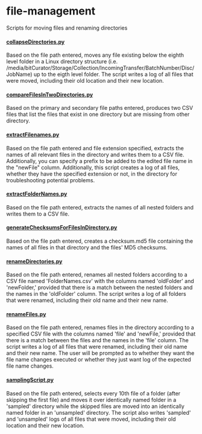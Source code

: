 # file-management
Scripts for moving files and renaming directories

#### [collapseDirectories.py](/collapseDirectories.py)
Based on the file path entered, moves any file existing below the eighth level folder in a Linux directory structure (i.e. /media/bitCurator/Storage/Collection/IncomingTransfer/BatchNumber/Disc/JobName) up to the eigth level folder. The script writes a log of all files that were moved, including their old location and their new location.

#### [compareFilesInTwoDirectories.py](/compareFilesInTwoDirectories.py.py)
Based on the primary and secondary file paths entered, produces two CSV files that list the files that exist in one directory but are missing from other directory.

#### [extractFilenames.py](/extractFilenames.py)
Based on the file path entered and file extension specified, extracts the names of all relevant files in the directory and writes them to a CSV file. Additionally, you can specify a prefix to be added to the edited file name in the "newFile" column.  Additionally, this script creates a log of all files, whether they have the specified extension or not, in the directory for troubleshooting potential problems.

#### [extractFolderNames.py](/extractFilenames.py)
Based on the file path entered, extracts the names of all nested folders and writes them to a CSV file.

#### [generateChecksumsForFilesInDirectory.py](/generateChecksumsForFilesInDirectory.py)
Based on the file path entered, creates a checksum.md5 file containing the names of all files in that directory and the files' MD5 checksums.

#### [renameDirectories.py](/renameDirectories.py)
Based on the file path entered, renames all nested folders according to a CSV file named 'FolderNames.csv' with the columns named 'oldFolder' and 'newFolder,' provided that there is a match between the nested folders and the names in the 'oldFolder' column. The script writes a log of all folders that were renamed, including their old name and their new name.

#### [renameFiles.py](/renameFiles.py)
Based on the file path entered, renames files in the directory according to a specified CSV file with the columns named 'file' and 'newFile,' provided that there is a match between the files and the names in the 'file' column. The script writes a log of all files that were renamed, including their old name and their new name. The user will be prompted as to whether they want the file name changes executed or whether they just want log of the expected file name changes.

#### [samplingScript.py](/samplingScript.py)
Based on the file path entered, selects every 10th file of a folder (after skipping the first file) and moves it over identically named folder in a 'sampled' directory while the skipped files are moved into an identically named folder in an 'unsampled' directory. The script also writes 'sampled' and 'unsampled' logs of all files that were moved, including their old location and their new location.
